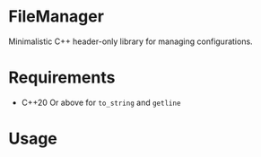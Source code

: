 # FileManager
Minimalistic C++ header-only library for managing configurations.

# Requirements
- C++20 Or above for `to_string` and `getline`

# Usage
